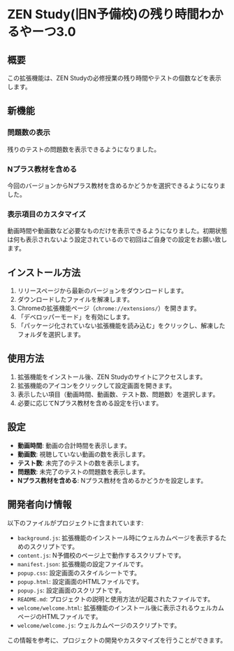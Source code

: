 # ZEN Study(旧N予備校)の残り時間わかるやーつ3.0

## 概要
この拡張機能は、ZEN Studyの必修授業の残り時間やテストの個数などを表示します。

## 新機能
### 問題数の表示
残りのテストの問題数を表示できるようになりました。

### Nプラス教材を含める
今回のバージョンからNプラス教材を含めるかどうかを選択できるようになりました。

### 表示項目のカスタマイズ
動画時間や動画数など必要なものだけを表示できるようになりました。初期状態は何も表示されないよう設定されているので初回はご自身での設定をお願い致します。

## インストール方法
1. リリースページから最新のバージョンをダウンロードします。
2. ダウンロードしたファイルを解凍します。
3. Chromeの拡張機能ページ（`chrome://extensions/`）を開きます。
4. 「デベロッパーモード」を有効にします。
5. 「パッケージ化されていない拡張機能を読み込む」をクリックし、解凍したフォルダを選択します。

## 使用方法
1. 拡張機能をインストール後、ZEN Studyのサイトにアクセスします。
2. 拡張機能のアイコンをクリックして設定画面を開きます。
3. 表示したい項目（動画時間、動画数、テスト数、問題数）を選択します。
4. 必要に応じてNプラス教材を含める設定を行います。

## 設定
- **動画時間**: 動画の合計時間を表示します。
- **動画数**: 視聴していない動画の数を表示します。
- **テスト数**: 未完了のテストの数を表示します。
- **問題数**: 未完了のテストの問題数を表示します。
- **Nプラス教材を含める**: Nプラス教材を含めるかどうかを設定します。

## 開発者向け情報
以下のファイルがプロジェクトに含まれています:

- `background.js`: 拡張機能のインストール時にウェルカムページを表示するためのスクリプトです。
- `content.js`: N予備校のページ上で動作するスクリプトです。
- `manifest.json`: 拡張機能の設定ファイルです。
- `popup.css`: 設定画面のスタイルシートです。
- `popup.html`: 設定画面のHTMLファイルです。
- `popup.js`: 設定画面のスクリプトです。
- `README.md`: プロジェクトの説明と使用方法が記載されたファイルです。
- `welcome/welcome.html`: 拡張機能のインストール後に表示されるウェルカムページのHTMLファイルです。
- `welcome/welcome.js`: ウェルカムページのスクリプトです。

この情報を参考に、プロジェクトの開発やカスタマイズを行うことができます。